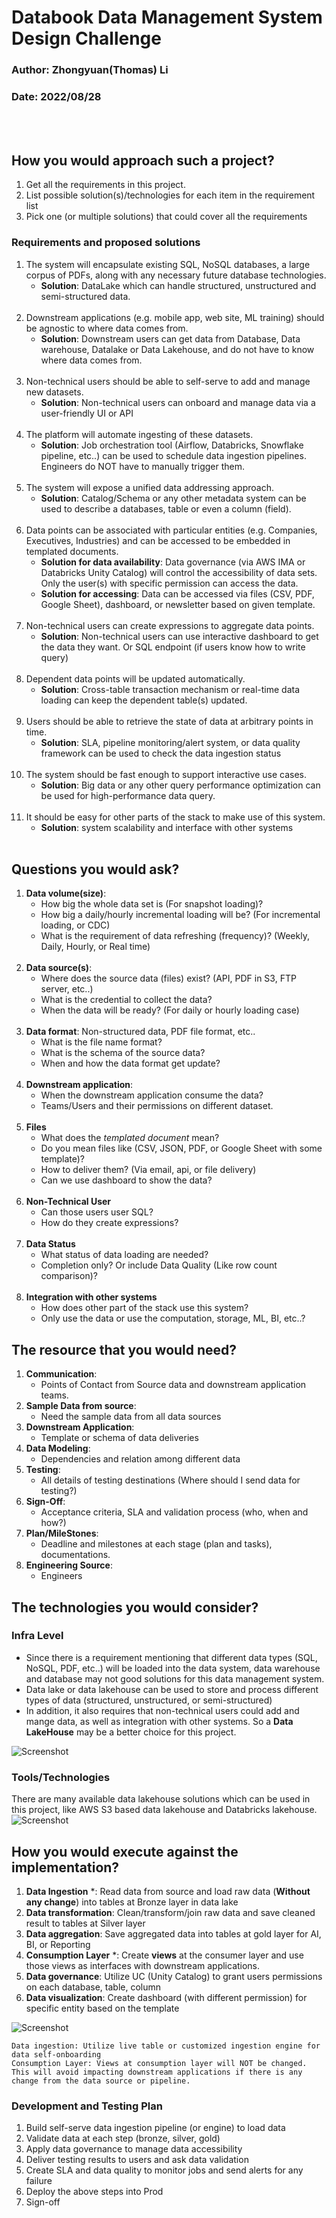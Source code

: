 # Databook Data Management System Design Challenge

### Author: Zhongyuan(Thomas) Li
### Date: 2022/08/28
<br><br/>
## How you would approach such a project?

1. Get all the requirements in this project.
2. List possible solution(s)/technologies for each item in the requirement list
3. Pick one (or multiple solutions) that could cover all the requirements

### Requirements and proposed solutions
1. The system will encapsulate existing SQL, NoSQL databases, a large corpus of PDFs, along with any necessary future database technologies.
   - **Solution**: DataLake which can handle structured, unstructured and semi-structured data.
<br><br/>
2. Downstream applications (e.g. mobile app, web site, ML training) should be agnostic to where data comes from.
   - **Solution**: Downstream users can get data from Database, Data warehouse, Datalake or Data Lakehouse, and do not have to know where data comes from.
<br><br/>
3. Non-technical users should be able to self-serve to add and manage new datasets.
   - **Solution**: Non-technical users can onboard and manage data via a user-friendly UI or API 
<br><br/>
4. The platform will automate ingesting of these datasets.
   - **Solution**: Job orchestration tool (Airflow, Databricks, Snowflake pipeline, etc..) can be used to schedule data ingestion pipelines. Engineers do NOT have to manually trigger them.
<br><br/>
5. The system will expose a unified data addressing approach.
   - **Solution**: Catalog/Schema or any other metadata system can be used to describe a databases, table or even a column (field).
<br><br/>
6. Data points can be associated with particular entities (e.g. Companies, Executives, Industries) and can be accessed to be embedded in templated documents.
   - **Solution for data availability**: Data governance (via AWS IMA or Databricks Unity Catalog) will control the accessibility of data sets. Only the user(s) with specific permission can access the data. 
   - **Solution for accessing**: Data can be accessed via files (CSV, PDF, Google Sheet), dashboard, or newsletter based on given template.
<br><br/>
7. Non-technical users can create expressions to aggregate data points.
   - **Solution**: Non-technical users can use interactive dashboard to get the data they want. Or SQL endpoint (if users know how to write query)
<br><br/>
8. Dependent data points will be updated automatically.
   - **Solution**: Cross-table transaction mechanism or real-time data loading can keep the dependent table(s) updated.
<br><br/>
9. Users should be able to retrieve the state of data at arbitrary points in time.
   - **Solution**: SLA, pipeline monitoring/alert system, or data quality framework can be used to check the data ingestion status
<br><br/>
10. The system should be fast enough to support interactive use cases.
    - **Solution**: Big data or any other query performance optimization can be used for high-performance data query.
<br><br/>
11. It should be easy for other parts of the stack to make use of this system.
    - **Solution**: system scalability and interface with other systems
<br><br/>

## Questions you would ask?
1. **Data volume(size)**: 
   - How big the whole data set is (For snapshot loading)?
   - How big a daily/hourly incremental loading will be? (For incremental loading, or CDC) 
   - What is the requirement of data refreshing (frequency)? (Weekly, Daily, Hourly, or Real time)
<br><br/>
2. **Data source(s)**:
   - Where does the source data (files) exist? (API, PDF in S3, FTP server, etc..)
   - What is the credential to collect the data?
   - When the data will be ready? (For daily or hourly loading case)
<br><br/>
3. **Data format**: Non-structured data, PDF file format, etc..
   - What is the file name format?
   - What is the schema of the source data?
   - When and how the data format get update?
<br><br/>
4. **Downstream application**:
   - When the downstream application consume the data?
   - Teams/Users and their permissions on different dataset.
<br><br/>
5. **Files**
   - What does the *templated document* mean? 
   - Do you mean files like (CSV, JSON, PDF, or Google Sheet with some template)? 
   - How to deliver them? (Via email, api, or file delivery) 
   - Can we use dashboard to show the data?
<br><br/>
6. **Non-Technical User**
   - Can those users user SQL?
   - How do they create expressions? 
<br><br/>
7. **Data Status**
   - What status of data loading are needed?
   - Completion only? Or include Data Quality (Like row count comparison)?
<br><br/>
8. **Integration with other systems**
   - How does other part of the stack use this system?
   - Only use the data or use the computation, storage, ML, BI, etc..?

## The resource that you would need?
1. **Communication**: 
   - Points of Contact from Source data and downstream application teams.
2. **Sample Data from source**:
   - Need the sample data from all data sources
3. **Downstream Application**:
   - Template or schema of data deliveries
4. **Data Modeling**: 
   - Dependencies and relation among different data
5. **Testing**: 
   - All details of testing destinations (Where should I send data for testing?)
6. **Sign-Off**: 
   - Acceptance criteria, SLA and validation process (who, when and how?)
7. **Plan/MileStones**:
   - Deadline and milestones at each stage (plan and tasks), documentations.
8. **Engineering Source**: 
   - Engineers

## The technologies you would consider?
### Infra Level
   - Since there is a requirement mentioning that different data types (SQL, NoSQL, PDF, etc..) will be loaded into the data system, data warehouse and database may not good solutions for this data management system.
   - Data lake or data lakehouse can be used to store and process different types of data (structured, unstructured, or semi-structured)
   - In addition, it also requires that non-technical users could add and mange data, as well as integration with other systems. So a **Data LakeHouse** may be a better choice for this project. 

![Screenshot](infra.png)

### Tools/Technologies
There are many available data lakehouse solutions which can be used in this project, like AWS S3 based data lakehouse and Databricks lakehouse. 
![Screenshot](datalakehouse.png)


## How you would execute against the implementation?
1. **Data Ingestion** *: Read data from source and load raw data (**Without any change**) into tables at Bronze layer in data lake
2. **Data transformation**: Clean/transform/join raw data and save cleaned result to tables at Silver layer
3. **Data aggregation**: Save aggregated data into tables at gold layer for AI, BI, or Reporting
4. **Consumption Layer** *: Create **views** at the consumer layer and use those views as interfaces with downstream applications. 
5. **Data governance**: Utilize UC (Unity Catalog) to grant users permissions on each database, table, column
6. **Data visualization**: Create dashboard (with different permission) for specific entity based on the template

![Screenshot](tablelayers.png)


````commandline
Data ingestion: Utilize live table or customized ingestion engine for data self-onboarding
Consumption Layer: Views at consumption layer will NOT be changed. This will avoid impacting downstream applications if there is any change from the data source or pipeline. 
````
### Development and Testing Plan
1. Build self-serve data ingestion pipeline (or engine) to load data
2. Validate data at each step (bronze, silver, gold)
3. Apply data governance to manage data accessibility
4. Deliver testing results to users and ask data validation
5. Create SLA and data quality to monitor jobs and send alerts for any failure
6. Deploy the above steps into Prod
7. Sign-off
